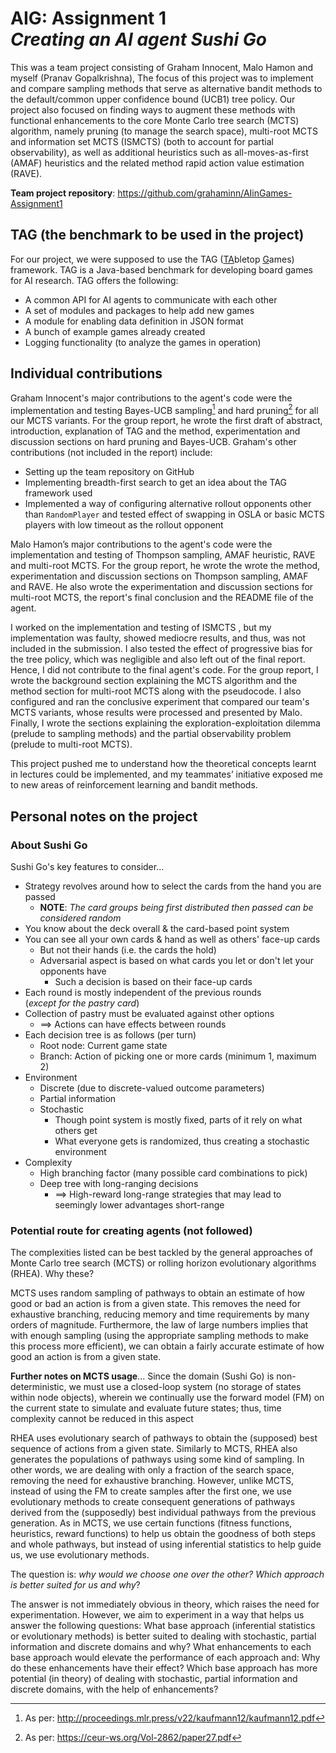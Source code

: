 # AIG: Assignment 1<br> _Creating an AI agent Sushi Go_
This was a team project consisting of Graham Innocent, Malo Hamon and myself (Pranav Gopalkrishna), The focus of this project was to implement and compare sampling methods that serve as alternative bandit methods to the default/common upper confidence bound (UCB1) tree policy. Our project also focused on finding ways to augment these methods with functional enhancements to the core Monte Carlo tree search (MCTS) algorithm, namely pruning (to manage the search space), multi-root MCTS and information set MCTS (ISMCTS) (both to account for partial observability), as well as additional heuristics such as all-moves-as-first (AMAF) heuristics and the related method rapid action value estimation (RAVE).

**Team project repository**: https://github.com/grahaminn/AIinGames-Assignment1

## TAG (the benchmark to be used in the project)
For our project, we were supposed to use the TAG (<ins>TA</ins>bletop <ins>G</ins>ames) framework. TAG is a Java-based benchmark for developing board games for AI research. TAG offers the following:

- A common API for AI agents to communicate with each other
- A set of modules and packages to help add new games
- A module for enabling data definition in JSON format
- A bunch of example games already created
- Logging functionality (to analyze the games in operation)

## Individual contributions
Graham Innocent's major contributions to the agent's code were the implementation and testing Bayes-UCB sampling[^1]  and hard pruning[^2] for all our MCTS variants. For the group report, he wrote the first draft of abstract, introduction, explanation of TAG and the method, experimentation and discussion sections on hard pruning and Bayes-UCB. Graham's other contributions (not included in the report) include:

- Setting up the team repository on GitHub
- Implementing breadth-first search to get an idea about the TAG framework used
-  Implemented a way of configuring alternative rollout opponents other than `RandomPlayer` and tested effect of swapping in OSLA or basic MCTS players with low timeout as the rollout opponent

Malo Hamon’s major contributions to the agent's code were the implementation and testing of Thompson sampling, AMAF  heuristic, RAVE  and multi-root MCTS. For the group report, he wrote the wrote the method, experimentation and discussion sections on Thompson sampling, AMAF and RAVE. He also wrote the experimentation and discussion sections for multi-root MCTS, the report's final conclusion and the README file of the agent.

I worked on the implementation and testing of ISMCTS , but my implementation was faulty, showed mediocre results, and thus, was not included in the submission. I also tested the effect of progressive bias for the tree policy, which was negligible and also left out of the final report. Hence, I did not contribute to the final agent's code. For the group report, I wrote the background section explaining the MCTS algorithm and the method section for multi-root MCTS along with the pseudocode. I also configured and ran the conclusive experiment that compared our team's MCTS variants, whose results were processed and presented by Malo. Finally, I wrote the sections explaining the exploration-exploitation dilemma (prelude to sampling methods) and the partial observability problem (prelude to multi-root MCTS).

This project pushed me to understand how the theoretical concepts learnt in lectures could be implemented, and my teammates’ initiative exposed me to new areas of reinforcement learning and bandit methods.

[^1]:As per: http://proceedings.mlr.press/v22/kaufmann12/kaufmann12.pdf

[^2]:As per: https://ceur-ws.org/Vol-2862/paper27.pdf

## Personal notes on the project
### About Sushi Go
Sushi Go's key features to consider...

- Strategy revolves around how to select the cards from the hand you are passed
  - **NOTE**: _The card groups being first distributed then passed can be considered random_
- You know about the deck overall & the card-based point system
- You can see all your own cards & hand as well as others' face-up cards
  - But not their hands (i.e. the cards the hold)
  - Adversarial aspect is based on what cards you let or don't let your opponents have
    - Such a decision is based on their face-up cards
- Each round is mostly independent of the previous rounds<br>(_except for the pastry card_)
- Collection of pastry must be evaluated against other options
  - $\implies$ Actions can have effects between rounds
- Each decision tree is as follows (per turn)
  - Root node: Current game state
  - Branch: Action of picking one or more cards (minimum 1, maximum 2)
- Environment
  - Discrete (due to discrete-valued outcome parameters)
  - Partial information
  - Stochastic
    - Though point system is mostly fixed, parts of it rely on what others get
    - What everyone gets is randomized, thus creating a stochastic environment
- Complexity
  - High branching factor (many possible card combinations to pick)
  - Deep tree with long-ranging decisions
    - $\implies$ High-reward long-range strategies that may lead to seemingly lower advantages short-range
   
### Potential route for creating agents (not followed)
The complexities listed can be best tackled by the general approaches of Monte Carlo tree search (MCTS) or rolling horizon evolutionary algorithms (RHEA). Why these?

MCTS uses random sampling of pathways to obtain an estimate of how good or bad an action is from a given state. This removes the need for exhaustive branching, reducing memory and time requirements by many orders of magnitude. Furthermore, the law of large numbers implies that with enough sampling (using the appropriate sampling methods to make this process more efficient), we can obtain a fairly accurate estimate of how good an action is from a given state.

**Further notes on MCTS usage**...
Since the domain (Sushi Go) is non-deterministic, we must use a closed-loop system (no storage of states within node objects), wherein we continually use the forward model (FM) on the current state to simulate and evaluate future states; thus, time complexity cannot be reduced in this aspect

RHEA uses evolutionary search of pathways to obtain the (supposed) best sequence of actions from a given state. Similarly to MCTS, RHEA also generates the populations of pathways using some kind of sampling. In other words, we are dealing with only a fraction of the search space, removing the need for exhaustive branching. However, unlike MCTS, instead of using the FM to create samples after the first one, we use evolutionary methods to create consequent generations of pathways derived from the (supposedly) best individual pathways from the previous generation. As in MCTS, we use certain functions (fitness functions, heuristics, reward functions) to help us obtain the goodness of both steps and whole pathways, but instead of using inferential statistics to help guide us, we use evolutionary methods.

The question is: _why would we choose one over the other? Which approach is better suited for us and why_?

The answer is not immediately obvious in theory, which raises the need for experimentation. However, we aim to experiment in a way that helps us answer the following questions:
What base approach (inferential statistics or evolutionary methods) is better suited to dealing with stochastic, partial information and discrete domains and why?
What enhancements to each base approach would elevate the performance of each approach and:
Why do these enhancements have their effect?
Which base approach has more potential (in theory) of dealing with stochastic, partial information and discrete domains, with the help of enhancements?

